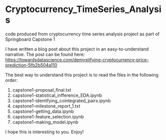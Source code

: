 # Cryptocurrency_TimeSeries_Analysis
code produced from cryptocurrency time series analysis project as part of Springboard Capstone 1

I have written a blog post about this project in an easy-to-understand narrative. The post can be found here:
https://towardsdatascience.com/demystifying-cryptocurrency-price-prediction-5fb2b504a110

The best way to understand this project is to read the files in the following order:
1) capstone1-proposal_final.txt
2) capstone1-statistical_infference_EDA.ipynb
3) capstone1-identifying_cointegrated_pairs.ipynb
4) capstone1-milestone_report_1.txt
5) capstone1-getting_data.ipynb
6) capstone1-feature_selection.ipynb
7) capstone1-making_model.ipynb

I hope this is interesting to you. Enjoy!
